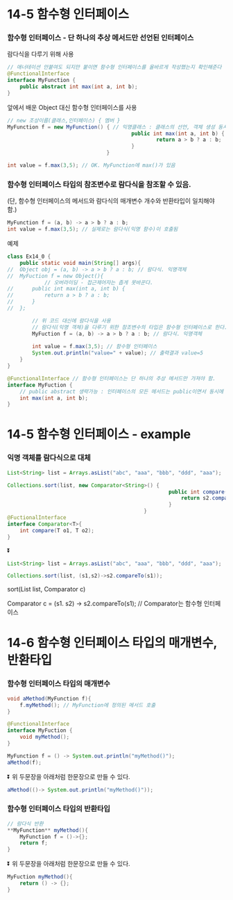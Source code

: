 # 14-5 함수형 인터페이스

### 함수형 인터페이스 - 단 하나의 추상 메서드만 선언된 인터페이스

람다식을 다루기 위해 사용

```java
// 애너테이션 안붙여도 되지만 붙이면 함수형 인터페이스를 올바르게 작성했는지 확인해준다
@FunctionalInterface
interface MyFunction {
	public abstract int max(int a, int b);
}
```

앞에서 배운 Object 대신 함수형 인터페이스를 사용

```java
// new 조상이름(클래스,인터페이스) { 멤버 }
MyFunction f = new MyFunction() { // 익명클래스 : 클래스의 선언, 객체 생성 동시에
										public int max(int a, int b) {
												return a > b ? a : b;
										}
								}
```

```java
int value = f.max(3,5); // OK. MyFunction에 max()가 있음
```

### 함수형 인터페이스 타입의 참조변수로 람다식을 참조할 수 있음.

(단, 함수형 인터페이스의 메서드와 람다식의 매개변수 개수와 반환타입이 일치해야 함.)

```java
MyFunction f = (a, b) -> a > b ? a : b;
int value = f.max(3,5); // 실제로는 람다식(익명 함수)이 호출됨
```

예제

```java
class Ex14_0 {
	public static void main(String[] args){
//	Object obj = (a, b) -> a > b ? a : b; // 람다식. 익명객체
//	MyFuction f = new Object(){
			// 오버라이딩 - 접근제어자는 좁게 못바꾼다.
//		public int max(int a, int b) {
//			return a > b ? a : b;
//		}
//	};

		// 위 코드 대신에 람다식을 사용
		// 람다식(익명 객체)을 다루기 위한 참조변수의 타입은 함수형 인터페이스로 한다.
		MyFuction f = (a, b) -> a > b ? a : b; // 람다식. 익명객체
		
		int value = f.max(3,5); // 함수형 인터페이스
		System.out.println("value=" + value); // 출력결과 value=5
	}
}

@FunctionalInterface // 함수형 인터페이스는 단 하나의 추상 메서드만 가져야 함.
interface MyFuction {
	// public abstract 생략가능 : 인터페이스의 모든 메서드는 public이면서 동시에 abstract이다.
	int max(int a, int b);
}
```

# 14-5 함수형 인터페이스 - example

### 익명 객체를 람다식으로 대체

```java
List<String> list = Arrays.asList("abc", "aaa", "bbb", "ddd", "aaa");

Collections.sort(list, new Comparator<String>() {
													public int compare(String s1, String s2){
														return s2.compareTo(s1);
													}
											}
@FuctionalInterface
interface Comparator<T>{
	int compare(T o1, T o2);
}
```

⏬

```java
List<String> list = Arrays.asList("abc", "aaa", "bbb", "ddd", "aaa");

Collections.sort(list, (s1,s2)->s2.compareTo(s1));
```

sort(List list, Comparator c)

Comparator c = (s1. s2) → s2.compareTo(s1); // Comparator는 함수형 인터페이스

# 14-6 함수형 인터페이스 타입의 매개변수, 반환타입

### 함수형 인터페이스 타입의 매개변수

```java
void aMethod(MyFunction f){
	f.myMethod(); // MyFunction에 정의된 메서드 호출
}

@FunctionalInterface
interface MyFuction {
	void myMethod();
}
```

```java
MyFunction f = () -> System.out.println("myMethod()");
aMethod(f);
```

⏬ 위 두문장을 아래처럼 한문장으로 만들 수 있다.

```java
aMethod(()-> System.out.println("myMethod()"));
```

### 함수형 인터페이스 타입의 반환타입

```java
// 람다식 반환
**MyFunction** myMethod(){
	MyFunction f = ()->{};
	return f;
}
```

⏬ 위 두문장을 아래처럼 한문장으로 만들 수 있다.

```java
MyFuction myMethod(){
	return () -> {};
}
```